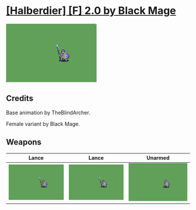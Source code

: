 # [\[Halberdier\] \[F\] 2.0 by Black Mage](./)

<img src="./2.%20Lance/Lance_000.png" alt="[Halberdier] [F] 2.0 by Black Mage standing" />

## Credits

Base animation by TheBlindArcher.

Female variant by Black Mage.

## Weapons


|Lance |Lance |Unarmed |
|  :---: | :---: | :---: |
| <img alt="Lance animation" src="./2.%20Lance/Lance.gif" /> | <img alt="Lance animation" src="./2.%20Lance%20(Ting)/Lance.gif" /> | <img alt="Unarmed animation" src="./8.%20Unarmed/Unarmed.gif" /> |

